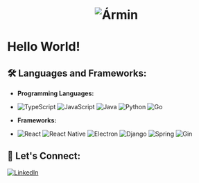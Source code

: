 <h1 align="center">
  <img src="https://readme-typing-svg.herokuapp.com?font=Montserrat&size=60&pause=1000&color=658147&center=true&vCenter=true&width=435&lines=Ármin" alt="Ármin" />
</h1>

# Hello World!

## 🛠️ Languages and Frameworks:

- **Programming Languages:**
- ![TypeScript](https://img.shields.io/badge/-TypeScript-000?logo=typescript)
  ![JavaScript](https://img.shields.io/badge/-JavaScript-000?logo=javascript)
  ![Java](https://img.shields.io/badge/-Java-000?logo=java)
  ![Python](https://img.shields.io/badge/-Python-000?logo=python)
  ![Go](https://img.shields.io/badge/-Go-000?logo=go)

- **Frameworks:**
- ![React](https://img.shields.io/badge/-React-000?logo=react)
  ![React Native](https://img.shields.io/badge/-React%20Native-000?logo=react)
  ![Electron](https://img.shields.io/badge/-Electron-000?logo=electron)
  ![Django](https://img.shields.io/badge/-Django-000?logo=django)
  ![Spring](https://img.shields.io/badge/-Spring-000?logo=spring)
  ![Gin](https://img.shields.io/badge/-Gin-000?logo=go)

## 🤝 Let's Connect:

[![LinkedIn](https://img.shields.io/badge/-LinkedIn-blue?logo=linkedin)](https://www.linkedin.com/in/barmin/)


